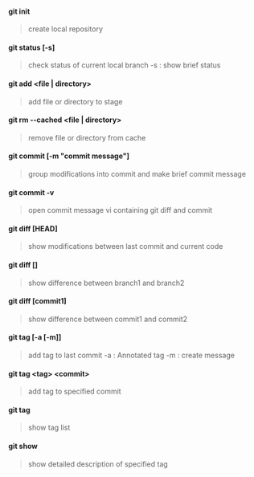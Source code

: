#### git init
> create local repository
#### git status [-s]
> check status of current local branch
> -s : show brief status
#### git add <file | directory>
> add file or directory to stage
#### git rm --cached <file | directory>
> remove file or directory from cache
#### git commit [-m "commit message"]
> group modifications into commit and make brief commit message
#### git commit -v
> open commit message vi containing git diff and commit
#### git diff [HEAD]
> show modifications between last commit and current code
#### git diff [<branch1>] <branch2>
> show difference between branch1 and branch2
#### git diff [commit1] <commit2>
> show difference between commit1 and commit2
#### git tag <tag> [-a [-m]]
> add tag to last commit
> -a : Annotated tag
> -m : create message
#### git tag \<tag\> \<commit\>
> add tag to specified commit
#### git tag
> show tag list
#### git show <tag>
> show detailed description of specified tag

